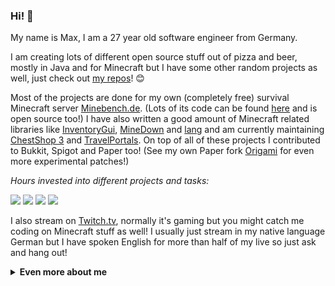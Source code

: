 ### Hi! 👋

My name is Max, I am a 27 year old software engineer from Germany.

I am creating lots of different open source stuff out of pizza and beer, mostly in Java and for Minecraft but I have some other random projects as well, just check out [my repos](https://github.com/Phoenix616?tab=repositories)! 😊

Most of the projects are done for my own (completely free) survival Minecraft server [Minebench.de](https://s.moep.tv/minebench). (Lots of its code can be found [here](https://github.com/Minebench) and is open source too!) I have also written a good amount of Minecraft related libraries like [InventoryGui](https://github.com/Phoenix616/InventoryGui), [MineDown](https://github.com/Phoenix616/MineDown) and [lang](https://github.com/Phoenix616/lang) and am currently maintaining [ChestShop 3](https://github.com/ChestShop-authors/ChestShop-3) and [TravelPortals](https://github.com/cppchriscpp/TravelPortals). On top of all of these projects I contributed to Bukkit, Spigot and Paper too! (See my own Paper fork [Origami](https://github.com/Minebench/Origami/) for even more experimental patches!)

*Hours invested into different projects and tasks:*

![](https://badges.phoenix616.dev/Minebench.svg) ![](https://badges.phoenix616.dev/SpigotStaffing.svg) ![](https://badges.phoenix616.dev/ChestShop.svg) ![](https://badges.phoenix616.dev/Server.svg)

I also stream on [Twitch.tv](https://s.moep.tv/tmtwitch), normally it's gaming but you might catch me coding on Minecraft stuff as well! I usually just stream in my native language German but I have spoken English for more than half of my live so just ask and hang out!

<details>
  <summary><b>Even more about me</b></summary>

![Stats](https://github-readme-stats.vercel.app/api?username=Phoenix616&&show_icons=true&theme=default&count_private=true)

![Languages](https://github-readme-stats.vercel.app/api/top-langs/?username=Phoenix616&&show_icons=true&theme=default&count_private=true)

#### Stuff I like 👍
- 🦙 Llamas!
- 👥 Open Source
- 🔑 Crypto Currencies
- ⛏ Minecraft
- 🤖 Everything cyperpunk
- 🦄 My Little Pony: Friendship is Magic
- ♏️ Homestuck

#### Social stuff 👀   
- [Website](https://phoenix616.dev)
- [Keybase](https://s.moep.tv/keybase)
- [Twitter](https://s.moep.tv/twitter)
- [Twitch](https://s.moep.tv/tmtwitch)
- [YouTube](https://s.moep.tv/youtube)
- [SpigotMc](https://www.spigotmc.org/members/phoenix616.3651/)

#### Money 🤑
Development costs time and almost all my work is open source! If you too believe in the massive value of open source software and want to support me directly then I would highly appreciate that! [Click here](https://tip.phoenix616.dev) to learn more.

Options include [GitHub sponsors](https://github.com/sponsors/Phoenix616), Paypal, Patreon and various crypto currencies!
</details>
 
